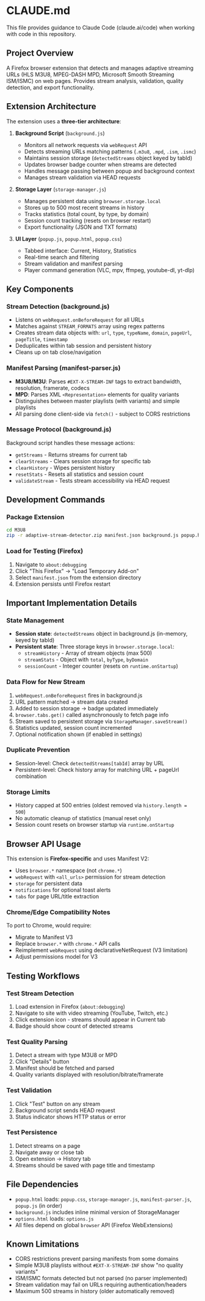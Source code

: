 # CLAUDE.md

This file provides guidance to Claude Code (claude.ai/code) when working with code in this repository.

## Project Overview

A Firefox browser extension that detects and manages adaptive streaming URLs (HLS M3U8, MPEG-DASH MPD, Microsoft Smooth Streaming ISM/ISMC) on web pages. Provides stream analysis, validation, quality detection, and export functionality.

## Extension Architecture

The extension uses a **three-tier architecture**:

1. **Background Script** (`background.js`)
   - Monitors all network requests via `webRequest` API
   - Detects streaming URLs matching patterns (`.m3u8`, `.mpd`, `.ism`, `.ismc`)
   - Maintains session storage (`detectedStreams` object keyed by tabId)
   - Updates browser badge counter when streams are detected
   - Handles message passing between popup and background context
   - Manages stream validation via HEAD requests

2. **Storage Layer** (`storage-manager.js`)
   - Manages persistent data using `browser.storage.local`
   - Stores up to 500 most recent streams in history
   - Tracks statistics (total count, by type, by domain)
   - Session count tracking (resets on browser restart)
   - Export functionality (JSON and TXT formats)

3. **UI Layer** (`popup.js`, `popup.html`, `popup.css`)
   - Tabbed interface: Current, History, Statistics
   - Real-time search and filtering
   - Stream validation and manifest parsing
   - Player command generation (VLC, mpv, ffmpeg, youtube-dl, yt-dlp)

## Key Components

### Stream Detection (background.js)
- Listens on `webRequest.onBeforeRequest` for all URLs
- Matches against `STREAM_FORMATS` array using regex patterns
- Creates stream data objects with: `url`, `type`, `typeName`, `domain`, `pageUrl`, `pageTitle`, `timestamp`
- Deduplicates within tab session and persistent history
- Cleans up on tab close/navigation

### Manifest Parsing (manifest-parser.js)
- **M3U8/M3U**: Parses `#EXT-X-STREAM-INF` tags to extract bandwidth, resolution, framerate, codecs
- **MPD**: Parses XML `<Representation>` elements for quality variants
- Distinguishes between master playlists (with variants) and simple playlists
- All parsing done client-side via `fetch()` - subject to CORS restrictions

### Message Protocol (background.js)
Background script handles these message actions:
- `getStreams` - Returns streams for current tab
- `clearStreams` - Clears session storage for specific tab
- `clearHistory` - Wipes persistent history
- `resetStats` - Resets all statistics and session count
- `validateStream` - Tests stream accessibility via HEAD request

## Development Commands

### Package Extension
```bash
cd M3U8
zip -r adaptive-stream-detector.zip manifest.json background.js popup.html popup.js popup.css storage-manager.js manifest-parser.js options.html options.js icon.png
```

### Load for Testing (Firefox)
1. Navigate to `about:debugging`
2. Click "This Firefox" → "Load Temporary Add-on"
3. Select `manifest.json` from the extension directory
4. Extension persists until Firefox restart

## Important Implementation Details

### State Management
- **Session state**: `detectedStreams` object in background.js (in-memory, keyed by tabId)
- **Persistent state**: Three storage keys in `browser.storage.local`:
  - `streamHistory` - Array of stream objects (max 500)
  - `streamStats` - Object with `total`, `byType`, `byDomain`
  - `sessionCount` - Integer counter (resets on `runtime.onStartup`)

### Data Flow for New Stream
1. `webRequest.onBeforeRequest` fires in background.js
2. URL pattern matched → stream data created
3. Added to session storage → badge updated immediately
4. `browser.tabs.get()` called asynchronously to fetch page info
5. Stream saved to persistent storage via `StorageManager.saveStream()`
6. Statistics updated, session count incremented
7. Optional notification shown (if enabled in settings)

### Duplicate Prevention
- Session-level: Check `detectedStreams[tabId]` array by URL
- Persistent-level: Check history array for matching URL + pageUrl combination

### Storage Limits
- History capped at 500 entries (oldest removed via `history.length = 500`)
- No automatic cleanup of statistics (manual reset only)
- Session count resets on browser startup via `runtime.onStartup`

## Browser API Usage

This extension is **Firefox-specific** and uses Manifest V2:
- Uses `browser.*` namespace (not `chrome.*`)
- `webRequest` with `<all_urls>` permission for stream detection
- `storage` for persistent data
- `notifications` for optional toast alerts
- `tabs` for page URL/title extraction

### Chrome/Edge Compatibility Notes
To port to Chrome, would require:
- Migrate to Manifest V3
- Replace `browser.*` with `chrome.*` API calls
- Reimplement `webRequest` using declarativeNetRequest (V3 limitation)
- Adjust permissions model for V3

## Testing Workflows

### Test Stream Detection
1. Load extension in Firefox (`about:debugging`)
2. Navigate to site with video streaming (YouTube, Twitch, etc.)
3. Click extension icon - streams should appear in Current tab
4. Badge should show count of detected streams

### Test Quality Parsing
1. Detect a stream with type M3U8 or MPD
2. Click "Details" button
3. Manifest should be fetched and parsed
4. Quality variants displayed with resolution/bitrate/framerate

### Test Validation
1. Click "Test" button on any stream
2. Background script sends HEAD request
3. Status indicator shows HTTP status or error

### Test Persistence
1. Detect streams on a page
2. Navigate away or close tab
3. Open extension → History tab
4. Streams should be saved with page title and timestamp

## File Dependencies

- `popup.html` loads: `popup.css`, `storage-manager.js`, `manifest-parser.js`, `popup.js` (in order)
- `background.js` includes inline minimal version of StorageManager
- `options.html` loads: `options.js`
- All files depend on global `browser` API (Firefox WebExtensions)

## Known Limitations

- CORS restrictions prevent parsing manifests from some domains
- Simple M3U8 playlists without `#EXT-X-STREAM-INF` show "no quality variants"
- ISM/ISMC formats detected but not parsed (no parser implemented)
- Stream validation may fail on URLs requiring authentication/headers
- Maximum 500 streams in history (older automatically removed)
